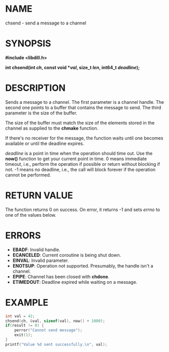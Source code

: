 # NAME

chsend - send a message to a channel

# SYNOPSIS

**#include &lt;libdill.h>**

**int chsend(int ***ch*, **const void** \*_val_**, size_t **_len_**, int64_t **_deadline_**);**

# DESCRIPTION

Sends a message to a channel. The first parameter is a channel handle. The second one points to a buffer that contains the message to send. The third parameter is the size of the buffer.

The size of the buffer must match the size of the elements stored in the channel as supplied to the **chmake** function.

If there's no receiver for the message, the function waits until one becomes available or until the deadline expires.

_deadline_ is a point in time when the operation should time out. Use the **now()** function to get your current point in time. 0 means immediate timeout, i.e., perform the operation if possible or return without blocking if not. -1 means no deadline, i.e., the call will block forever if the operation cannot be performed.

# RETURN VALUE

The function returns 0 on success. On error, it returns -1 and sets _errno_ to one of the values below.

# ERRORS

* **EBADF**: Invalid handle.
* **ECANCELED**: Current coroutine is being shut down.
* **EINVAL**: Invalid parameter.
* **ENOTSUP**: Operation not supported. Presumably, the handle isn't a channel.
* **EPIPE**: Channel has been closed with **chdone**.
* **ETIMEDOUT**: Deadline expired while waiting on a message.

# EXAMPLE

```c
int val = 42;
chsend(ch, &val, sizeof(val), now() + 1000);
if(result != 0) {
    perror("Cannot send message");
    exit(1);
}
printf("Value %d sent successfully.\n", val);
```

